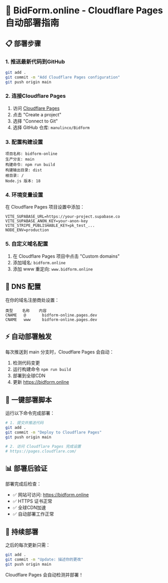 # 🚀 BidForm.online - Cloudflare Pages 自动部署指南

## 📋 部署步骤

### 1. 推送最新代码到GitHub
```bash
git add .
git commit -m "Add Cloudflare Pages configuration"
git push origin main
```

### 2. 连接Cloudflare Pages
1. 访问 [Cloudflare Pages](https://pages.cloudflare.com/)
2. 点击 "Create a project"
3. 选择 "Connect to Git"
4. 选择 GitHub 仓库: `manulinco/Bidform`

### 3. 配置构建设置
```
项目名称: bidform-online
生产分支: main
构建命令: npm run build
构建输出目录: dist
根目录: /
Node.js 版本: 18
```

### 4. 环境变量设置
在 Cloudflare Pages 项目设置中添加：
```
VITE_SUPABASE_URL=https://your-project.supabase.co
VITE_SUPABASE_ANON_KEY=your-anon-key
VITE_STRIPE_PUBLISHABLE_KEY=pk_test_...
NODE_ENV=production
```

### 5. 自定义域名配置
1. 在 Cloudflare Pages 项目中点击 "Custom domains"
2. 添加域名: `bidform.online`
3. 添加 www 重定向: `www.bidform.online`

## 🔧 DNS 配置

在你的域名注册商处设置：
```
类型    名称    内容
CNAME   @       bidform-online.pages.dev
CNAME   www     bidform-online.pages.dev
```

## ⚡ 自动部署触发

每次推送到 main 分支时，Cloudflare Pages 会自动：
1. 检测代码变更
2. 运行构建命令 `npm run build`
3. 部署到全球CDN
4. 更新 https://bidform.online

## 🚀 一键部署脚本

运行以下命令完成部署：
```bash
# 1. 提交并推送代码
git add .
git commit -m "Deploy to Cloudflare Pages"
git push origin main

# 2. 访问 Cloudflare Pages 完成设置
# https://pages.cloudflare.com/
```

## 📊 部署后验证

部署完成后检查：
- ✅ 网站可访问: https://bidform.online
- ✅ HTTPS 证书正常
- ✅ 全球CDN加速
- ✅ 自动部署工作正常

## 🔄 持续部署

之后的每次更新只需：
```bash
git add .
git commit -m "Update: 描述你的更改"
git push origin main
```

Cloudflare Pages 会自动检测并部署！